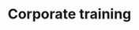 ---
title: Corporate training
description: Modern trends, own and external turnkey platforms, as well as tools and checklists for employee training.
---
